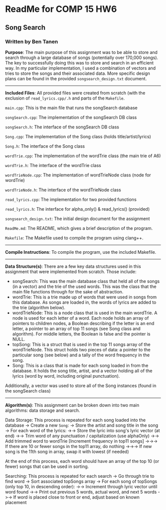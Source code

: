 # ReadMe for COMP 15 HW6
## Song Search 
### Written by Ben Tanen

**Purpose**: The main purpose of this assignment was to be able to store and
search through a large database of songs (potentially over 170,000 songs). The
key to successfully doing this was to store and search in an efficient way. In
my particular implementation, I used a combination of vectors and tries to store
the songs and their associated data. More specific design plans can be found in
the provided `songsearch_design.txt` document.

* * *

**Included Files**: All provided files were created from scratch (with the
exclusion of `read_lyrics.cpp/.h` and parts of the `Makefile`.

`main.cpp`: This is the main file that runs the songSearch database

`songSearch.cpp`: The implementation of the songSearch DB class

`songSearch.h`: The interface of the songSearch DB class

`Song.cpp`: The implementation of the Song class (holds title/artist/lyrics)

`Song.h`: The interface of the Song class

`wordTrie.cpp`: The implementation of the wordTrie class (the main trie of A6)

`wordTrie.h`: The interface of the wordTrie class

`wordTrieNode.cpp`: The implementation of wordTrieNode class (node for wordTrie)

`wordTrieNode.h`: The interface of the wordTrieNode class

`read_lyrics.cpp`: The implementation for two provided functions

`read_lyrics.h`: The interface for alpha_only() & read_lyrics() (provided)

`songsearch_design.txt`: The initial design document for the assignment

`ReadMe.md`: The README, which gives a brief description of the program.

`Makefile`: The Makefile used to compile the program using clang++.
 
* * *

**Compile Instructions**: To compile the program, use the included Makefile.

* * *

**Data Structure(s)**: There are a few key data structures used in this
assignment that were implemented from scratch. Those include:

- songSearch: This was the main database class that held all of the songs (in a
vector) and the trie of the used words. This was the class that the main file
functions through for the sake of abstraction.
- wordTrie: This is a trie made up of words that were used in songs from this 
database. As songs are loaded in, the words of lyrics are added to the trie 
(algorithm below).
- wordTrieNode: This is a node class that is used in the main wordTrie. 
A node is used for each letter of a word. Each node holds an array of pointers 
to children nodes, a Boolean describing if the letter is an end letter, a 
pointer to an array of top 11 songs (see Song class and algorithm). For middle 
letters, the Boolean is false and the pointer is NULL. 
- topSong: This is a struct that is used in the top 11 songs array of the 
wordTrieNode. This struct holds two pieces of data: a pointer to the 
particular song (see below) and a tally of the word frequency in the song.
- Song: This is a class that is made for each song loaded in from the 
database. It holds the song title, artist, and a vector holding all of the 
lyrics (word by word, including original punctuation).

Additionally, a vector was used to store all of the Song instances (found in
the songSearch class)

* * *

**Algorithm(s)**: This assignment can be broken down into two main 
algorithms: data storage and search.

Data Storage: This process is repeated for each song loaded into the database
-> Create a new `Song`:
-> Store the artist and song title in the song
-> For each word of the lyrics:
->-> Store the lyric into song's lyric vector (at end)
->-> Trim word of any punctuation / capitalization (use alphaOnly)
->-> Add trimmed word to wordTrie [Increment frequency in top11 songs]
->->-> If there are 10 or fewer songs in the top11 array, do nothing
->->-> If new song is the 11th song in array, swap it with lowest (if needed)

At the end of this process, each word should have an array of the top 10 
(or fewer) songs that can be used in sorting.

Searching: This process is repeated for each search
-> Go through trie to find word
-> Sort associated topSongs array
-> For each song of topSongs (only top 10, in descending order):
->-> Increment through lyric vector until word found
->-> Print out previous 5 words, actual word, and next 5 words
->-> If word is placed close to front or end, adjust based on known placement